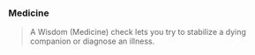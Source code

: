 ### Medicine
> A Wisdom (Medicine) check lets you try to stabilize a dying companion or diagnose an illness.